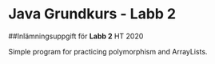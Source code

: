 # Java Grundkurs - Labb 2
##Inlämningsuppgift för **Labb 2** HT 2020

Simple program for practicing polymorphism and ArrayLists.
